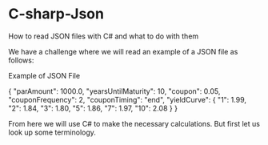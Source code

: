 # C-sharp-Json
How to read JSON files with C# and what to do with them 


We have a challenge where we will read an example of a JSON file as follows:

Example of JSON File

{
 "parAmount": 1000.0,
 "yearsUntilMaturity": 10,
 "coupon": 0.05,
 "couponFrequency": 2,
 "couponTiming": "end",
 "yieldCurve": {
 "1": 1.99,
 "2": 1.84,
 "3": 1.80,
 "5": 1.86,
 "7": 1.97,
 "10": 2.08
 }
}

From here we will use C# to make the necessary calculations. But first let us look up some terminology. 

